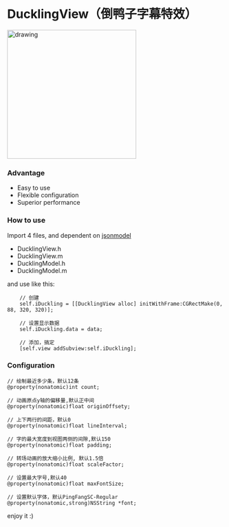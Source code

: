 # DucklingView（倒鸭子字幕特效）

<img src="https://github.com/donbe/inverted_duckling/blob/master/ducklingview.gif" alt="drawing" width="300"/>

### Advantage

 * Easy to use
 * Flexible configuration
 * Superior performance
 

### How to use

Import 4 files, and dependent on [jsonmodel](https://github.com/jsonmodel/jsonmodel)
 * DucklingView.h 
 * DucklingView.m
 * DucklingModel.h 
 * DucklingModel.m 


 and use like this:
```
    // 创建
    self.iDuckling = [[DucklingView alloc] initWithFrame:CGRectMake(0, 88, 320, 320)];
 
    // 设置显示数据
    self.iDuckling.data = data;
    
    // 添加，搞定
    [self.view addSubview:self.iDuckling];

```

### Configuration
```
// 绘制最近多少条，默认12条
@property(nonatomic)int count;

// 动画原点y轴的偏移量,默认正中间
@property(nonatomic)float originOffsety;

// 上下两行的间距，默认0
@property(nonatomic)float lineInterval;

// 字的最大宽度到视图两侧的间隙,默认150
@property(nonatomic)float padding;

// 转场动画的放大缩小比例, 默认1.5倍
@property(nonatomic)float scaleFactor;

// 设置最大字号,默认40
@property(nonatomic)float maxFontSize;

// 设置默认字体，默认PingFangSC-Regular
@property(nonatomic,strong)NSString *font;
```


enjoy it :)
